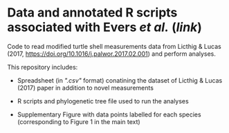 # Data and annotated R scripts associated with Evers _et al._ (_link_)

Code to read modified turtle shell measurements data from Licthig & Lucas (2017, https://doi.org/10.1016/j.palwor.2017.02.001) and perform analyses.

This repository includes:

- Spreadsheet (in _".csv"_ format) conatining the dataset of Licthig & Lucas (2017) paper in addition to novel measurements

- R scripts and phylogenetic tree file used to run the analyses

- Supplementary Figure with data points labelled for each species (corresponding to Figure 1 in the main text)
